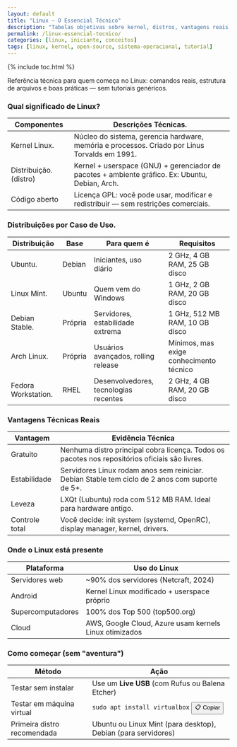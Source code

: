 ```yaml
---
layout: default
title: "Linux – O Essencial Técnico"
description: "Tabelas objetivas sobre kernel, distros, vantagens reais, onde o Linux é usado e como começar — sem metáforas, só fatos."
permalink: /linux-essencial-tecnico/
categories: [linux, iniciante, conceitos]
tags: [linux, kernel, open-source, sistema-operacional, tutorial]
---
```



{% include toc.html %}





<section class="post-content">

<p>Referência técnica para quem começa no Linux: comandos reais, estrutura de arquivos e boas práticas — sem tutoriais genéricos.</p>

   
   <h3>Qual significado de Linux?</h3>
<table class="evergreen-table">
  <thead>
    <tr>
      <th>Componentes</th>
      <th>Descrições Técnicas.</th>
    </tr>
  </thead>
  <tbody>
    <tr>
      <td data-label="Componente">Kernel Linux.</td>
      <td data-label="Descrição Técnica">Núcleo do sistema, gerencia hardware, memória e processos. Criado por Linus Torvalds em 1991.</td>
    </tr>
    <tr>
      <td data-label="Componente">Distribuição. (distro)</td>
      <td data-label="Descrição Técnica">Kernel + userspace (GNU) + gerenciador de pacotes + ambiente gráfico. Ex: Ubuntu, Debian, Arch.</td>
    </tr>
    <tr>
      <td data-label="Componente">Código aberto</td>
      <td data-label="Descrição Técnica">Licença GPL: você pode usar, modificar e redistribuir — sem restrições comerciais.</td>
    </tr>
  </tbody>
</table>

<h3 id="distros">Distribuições por Caso de Uso.</h3>
<table class="evergreen-table">
  <thead>
    <tr>
      <th>Distribuição</th>
      <th>Base</th>
      <th>Para quem é</th>
      <th>Requisitos</th>
    </tr>
  </thead>
  <tbody>
    <tr>
      <td data-label="Distribuição">Ubuntu.</td>
      <td data-label="Base">Debian</td>
      <td data-label="Para quem é">Iniciantes, uso diário</td>
      <td data-label="Requisitos">2 GHz, 4 GB RAM, 25 GB disco</td>
    </tr>
    <tr>
      <td data-label="Distribuição">Linux Mint.</td>
      <td data-label="Base">Ubuntu</td>
      <td data-label="Para quem é">Quem vem do Windows</td>
      <td data-label="Requisitos">1 GHz, 2 GB RAM, 20 GB disco</td>
    </tr>
    <tr>
      <td data-label="Distribuição">Debian Stable.</td>
      <td data-label="Base">Própria</td>
      <td data-label="Para quem é">Servidores, estabilidade extrema</td>
      <td data-label="Requisitos">1 GHz, 512 MB RAM, 10 GB disco</td>
    </tr>
    <tr>
      <td data-label="Distribuição">Arch Linux.</td>
      <td data-label="Base">Própria</td>
      <td data-label="Para quem é">Usuários avançados, rolling release</td>
      <td data-label="Requisitos">Mínimos, mas exige conhecimento técnico</td>
    </tr>
    <tr>
      <td data-label="Distribuição">Fedora Workstation.</td>
      <td data-label="Base">RHEL</td>
      <td data-label="Para quem é">Desenvolvedores, tecnologias recentes</td>
      <td data-label="Requisitos">2 GHz, 4 GB RAM, 20 GB disco</td>
    </tr>
  </tbody>
</table>

<h3 id="vantagens">Vantagens Técnicas Reais</h3>
<table class="evergreen-table">
  <thead>
    <tr>
      <th>Vantagem</th>
      <th>Evidência Técnica</th>
    </tr>
  </thead>
  <tbody>
    <tr>
      <td data-label="Vantagem">Gratuito</td>
      <td data-label="Evidência Técnica">Nenhuma distro principal cobra licença. Todos os pacotes nos repositórios oficiais são livres.</td>
    </tr>
    <tr>
      <td data-label="Vantagem">Estabilidade</td>
      <td data-label="Evidência Técnica">Servidores Linux rodam anos sem reiniciar. Debian Stable tem ciclo de 2 anos com suporte de 5+.</td>
    </tr>
    <tr>
      <td data-label="Vantagem">Leveza</td>
      <td data-label="Evidência Técnica">LXQt (Lubuntu) roda com 512 MB RAM. Ideal para hardware antigo.</td>
    </tr>
    <tr>
      <td data-label="Vantagem">Controle total</td>
      <td data-label="Evidência Técnica">Você decide: init system (systemd, OpenRC), display manager, kernel, drivers.</td>
    </tr>
  </tbody>
</table>

<h3 id="onde-esta">Onde o Linux está presente</h3>
<table class="evergreen-table">
  <thead>
    <tr>
      <th>Plataforma</th>
      <th>Uso do Linux</th>
    </tr>
  </thead>
  <tbody>
    <tr>
      <td data-label="Plataforma">Servidores web</td>
      <td data-label="Uso do Linux">~90% dos servidores (Netcraft, 2024)</td>
    </tr>
    <tr>
      <td data-label="Plataforma">Android</td>
      <td data-label="Uso do Linux">Kernel Linux modificado + userspace próprio</td>
    </tr>
    <tr>
      <td data-label="Plataforma">Supercomputadores</td>
      <td data-label="Uso do Linux">100% dos Top 500 (top500.org)</td>
    </tr>
    <tr>
      <td data-label="Plataforma">Cloud</td>
      <td data-label="Uso do Linux">AWS, Google Cloud, Azure usam kernels Linux otimizados</td>
    </tr>
  </tbody>
</table>

<h3 id="como-comecar">Como começar (sem "aventura")</h3>
<table class="evergreen-table">
  <thead>
    <tr>
      <th>Método</th>
      <th>Ação</th>
    </tr>
  </thead>
  <tbody>
    <tr>
      <td data-label="Método">Testar sem instalar</td>
      <td data-label="Ação">Use um <strong>Live USB</strong> (com Rufus ou Balena Etcher)</td>
    </tr>
    <tr>
      <td data-label="Método">Testar em máquina virtual</td>
      <td data-label="Ação">
        <code>sudo apt install virtualbox</code>
        <button class="copy-btn" data-command="sudo apt install virtualbox">📋 Copiar</button>
      </td>
    </tr>
    <tr>
      <td data-label="Método">Primeira distro recomendada</td>
      <td data-label="Ação">Ubuntu ou Linux Mint (para desktop), Debian (para servidores)</td>
    </tr>
  </tbody>
</table>
   
   </section>




<script>
document.addEventListener('click', function(e) {
  if (e.target.matches('.copy-btn')) {
    const cmd = e.target.dataset.command; // ← aqui estava "cmd", agora é "command"
    if (cmd) {
      navigator.clipboard.writeText(cmd).then(() => {
        const original = e.target.textContent;
        e.target.textContent = '✓ Copiado!';
        setTimeout(() => e.target.textContent = original, 1500);
      }).catch(err => {
        console.warn('Falha ao copiar:', err);
      });
    }
  }
});
</script>
